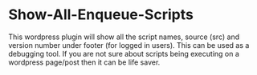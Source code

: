 Show-All-Enqueue-Scripts
========================

This wordpress plugin will show all the script names, source (src) and version number under footer (for logged in users). This can be used as a debugging tool. If you are not sure about scripts being executing on a wordpress page/post then it can be life saver.
